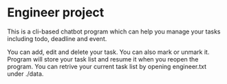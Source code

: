 # Engineer project 

This is a cli-based chatbot program which can help you manage your tasks including todo, deadline and event.

You can add, edit and delete your task.
You can also mark or unmark it. 
Program will store your task list and resume it when you reopen the program. 
You can retrive your current task list by opening engineer.txt under ./data.


